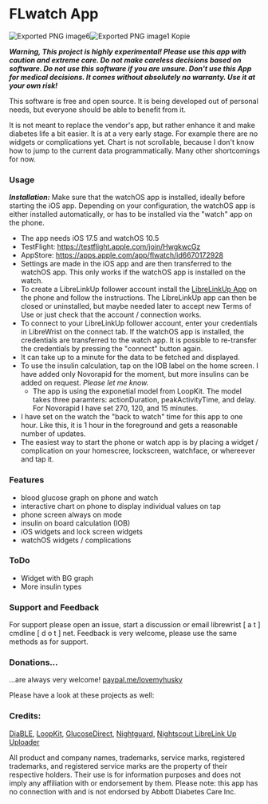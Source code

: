 # FLwatch App #


![Exported PNG image6](https://github.com/user-attachments/assets/68ec6106-4866-442d-8e78-bc80ddba2608)![Exported PNG image1 Kopie](https://github.com/user-attachments/assets/68a92ba6-c590-4b3f-87ad-9ab77c36cb8c)




***Warning, This project is highly experimental! Please use this app with caution and extreme care. Do not make careless decisions based on software. Do not use this software if you are unsure. Don't use this App for medical decisions. It comes without absolutely no warranty. Use it at your own risk!***

This software is free and open source. It is being developed out of personal needs, but everyone should be able to benefit from it.

It is not meant to replace the vendor's app, but rather enhance it and make diabetes life a bit easier. It is at a very early stage.
For example there are no widgets or complications yet. Chart is not scrollable, because I don't know how to jump to the current data programmatically. Many other shortcomings for now.

### Usage ###
***Installation:*** Make sure that the watchOS app is installed, ideally before starting the iOS app. Depending on your configuration, the watchOS app is either installed automatically, or has to be installed via the "watch" app on the phone.
- The app needs iOS 17.5 and watchOS 10.5
- TestFlight: https://testflight.apple.com/join/HwgkwcGz
- AppStore: https://apps.apple.com/app/flwatch/id6670172928
- Settings are made in the iOS app and are then transferred to the watchOS app. This only works if the watchOS app is installed on the watch.
- To create a LibreLinkUp follower account install the [LibreLinkUp App](https://apps.apple.com/us/app/librelinkup/id1234323923) on the phone and follow the instructions. The LibreLinkUp app can then be closed or uninstalled, but maybe needed later to accept new Terms of Use or just check that the account / connection works.
- To connect to your LibreLinkUp follower account, enter your credentials in LibreWrist on the connect tab. If the watchOS app is installed, the credentials are transferred to the watch app. It is possible to re-transfer the credentials by pressing the "connect" button again.
- It can take up to a minute for the data to be fetched and displayed.
- To use the insulin calculation, tap on the IOB label on the home screen. I have added only Novorapid for the moment, but more insulins can be added on request. *Please let me know.*
  - The app is using the exponetial model from LoopKit. The model takes three paramters: actionDuration, peakActivityTime, and delay. For Novorapid I have set 270, 120, and 15 minutes.
- I have set on the watch the "back to watch" time for this app to one hour. Like this, it is 1 hour in the foreground and gets a reasonable number of updates.
- The easiest way to start the phone or watch app is by placing a widget / complication on your homescree, lockscreen, watchface, or whereever and tap it.

### Features ###
* blood glucose graph on phone and watch
* interactive chart on phone to display individual values on tap
* phone screen always on mode
* insulin on board calculation (IOB)
* iOS widgets and lock screen widgets
* watchOS widgets / complications

### ToDo ###
- Widget with BG graph
- More insulin types

### Support and Feedback ###
For support please open an issue, start a discussion or email librewrist [ a t ] cmdline [ d o t ] net. Feedback is very welcome, please use the same methods as for support.

### Donations... ###
...are always very welcome! [paypal.me/lovemyhusky](paypal.me/lovemyhusky)

Please have a look at these projects as well:

### Credits: ###
[DiaBLE](https://github.com/gui-dos/DiaBLE), [LoopKit](https://github.com/LoopKit), [GlucoseDirect](https://github.com/creepymonster/GlucoseDirect), [Nightguard]( https://github.com/nightscout/nightguard), [Nightscout LibreLink Up Uploader](https://github.com/timoschlueter/nightscout-librelink-up)

All product and company names, trademarks, service marks, registered trademarks, and registered service marks are the property of their respective holders. Their use is for information purposes and does not imply any affiliation with or endorsement by them. Please note: this app has no connection with and is not endorsed by Abbott Diabetes Care Inc.

